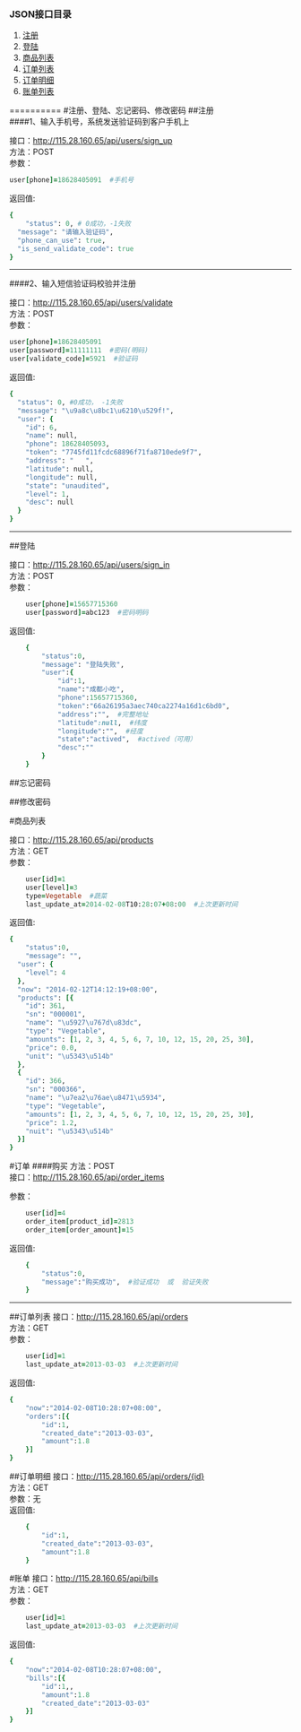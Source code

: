 ### JSON接口目录  
  1. [注册](#注册)  
  2. [登陆](#登陆)  
  3. [商品列表](#商品列表)  
  4. [订单列表](#订单列表)  
  5. [订单明细](#订单明细)  
  6. [账单列表](#账单列表)  

==========
#注册、登陆、忘记密码、修改密码
##注册  
####1、输入手机号，系统发送验证码到客户手机上
<!-- 
curl -d "user[phone]=18628405094" http://lvh.me:3000/api/users/sign_up
curl -d "user[phone]=18628405091" http://115.28.160.65/api/users/sign_up

-->
接口：http://115.28.160.65/api/users/sign_up  
方法：POST  
参数：
```ruby
user[phone]=18628405091  #手机号
```
返回值:  
```ruby
{
	"status": 0, # 0成功，-1失败
  "message": "请输入验证码",
  "phone_can_use": true,
  "is_send_validate_code": true
}
``` 

----
####2、输入短信验证码校验并注册
<!-- 
curl -d "user[phone]=18628405093&user[password]=11111111&user[validate_code]=3320" http://lvh.me:3000/api/users/validate
-->
接口：http://115.28.160.65/api/users/validate  
方法：POST  
参数：
```ruby
user[phone]=18628405091
user[password]=11111111  #密码(明码)
user[validate_code]=5921  #验证码
``` 
返回值:  
```ruby
{
  "status": 0, #0成功， -1失败
  "message": "\u9a8c\u8bc1\u6210\u529f!",
  "user": {
    "id": 6,
    "name": null,
    "phone": 18628405093,
    "token": "7745fd11fcdc68896f71fa8710ede9f7",
    "address": "   ",
    "latitude": null,
    "longitude": null,
    "state": "unaudited",
    "level": 1,
    "desc": null
  }
}
```


----

##登陆  
<!-- 
curl -d "user[phone]=18628405091&user[password]=111111" http://lvh.me:3000/api/users/sign_in
curl -d "user[phone]=18628405091&user[password]=111111" http://115.28.160.65/api/users/sign_in
-->
接口：http://115.28.160.65/api/users/sign_in  
方法：POST  
参数：
```ruby
	user[phone]=15657715360  
	user[password]=abc123  #密码明码
``` 
返回值:  
```ruby
	{
		"status":0,
		"message": "登陆失败",
		"user":{  
			"id":1,  
			"name":"成都小吃",  
			"phone":15657715360,  
			"token":"66a26195a3aec740ca2274a16d1c6bd0",  
			"address":"",  #完整地址
			"latitude":null,  #纬度
			"longitude":"",  #经度
			"state":"actived",  #actived（可用）
			"desc":""  
		}
	}
```


##忘记密码
  
##修改密码


#商品列表
<!-- 
http://lvh.me:3000/api/products?user[id]=1&user[level]=3&type=Vegetable&updated_at=20140201
-->
接口：http://115.28.160.65/api/products  
方法：GET  
参数：
```ruby
	user[id]=1
	user[level]=3
	type=Vegetable  #蔬菜
	last_update_at=2014-02-08T10:28:07+08:00  #上次更新时间
``` 
返回值:  
```ruby
{
	"status":0,
	"message": "",
  "user": {
    "level": 4
  },
  "now": "2014-02-12T14:12:19+08:00",
  "products": [{
    "id": 361,
    "sn": "000001",
    "name": "\u5927\u767d\u83dc",
    "type": "Vegetable",
    "amounts": [1, 2, 3, 4, 5, 6, 7, 10, 12, 15, 20, 25, 30],
    "price": 0.0,
    "unit": "\u5343\u514b"
  },
  {
    "id": 366,
    "sn": "000366",
    "name": "\u7ea2\u76ae\u8471\u5934",
    "type": "Vegetable",
    "amounts": [1, 2, 3, 4, 5, 6, 7, 10, 12, 15, 20, 25, 30],
    "price": 1.2,
    "nuit": "\u5343\u514b"
  }]
}
```

#订单
####购买
方法：POST  
接口：http://115.28.160.65/api/order_items  
<!-- 
curl -d "user[id]=1&order_item[product_id]=362&order_item[order_amount]=15" http://lvh.me:3000/api/order_items
-->
参数：
```ruby
	user[id]=4
	order_item[product_id]=2813
	order_item[order_amount]=15
``` 
返回值:  
```ruby
	{
		"status":0,
		"message":"购买成功",  #验证成功  或  验证失败 
	}
```


----

##订单列表
接口：http://115.28.160.65/api/orders  
方法：GET  
参数：
```ruby
	user[id]=1
	last_update_at=2013-03-03  #上次更新时间
``` 
返回值:  
```ruby
{
	"now":"2014-02-08T10:28:07+08:00",
	"orders":[{
		"id":1,
		"created_date":"2013-03-03",
		"amount":1.8
	}]
}
```
##订单明细
接口：http://115.28.160.65/api/orders/{id}  
方法：GET  
参数：无  
返回值:  
```ruby
	{
		"id":1,
		"created_date":"2013-03-03",
		"amount":1.8
	}
```



#账单
接口：http://115.28.160.65/api/bills  
方法：GET  
参数：
```ruby
	user[id]=1
	last_update_at=2013-03-03  #上次更新时间
``` 
返回值:  
```ruby
{
	"now":"2014-02-08T10:28:07+08:00",
	"bills":[{
		"id":1,,
		"amount":1.8
		"created_date":"2013-03-03"
	}]
}
```

